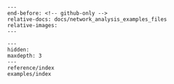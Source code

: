 ```{include} ../README.md
---
end-before: <!-- github-only -->
relative-docs: docs/network_analysis_examples_files
relative-images: 
---
```

[license]: license
[contributor guide]: contributing

```{toctree}
---
hidden:
maxdepth: 3
---
reference/index
examples/index
```

